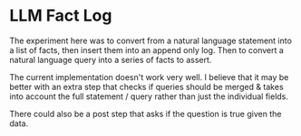 # LLM Fact Log

The experiment here was to convert from a natural language statement into a list of facts, then insert them into an append only log. Then to convert a natural language query into a series of facts to assert.

The current implementation doesn't work very well. I believe that it may be better with an extra step that checks if queries should be merged & takes into account the full statement / query rather than just the individual fields.

There could also be a post step that asks if the question is true given the data.
